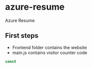 # azure-resume
Azure Resume

## First steps

- Frontend folder contains the website
- main.js contains visitor counter code

``````js
const
``````